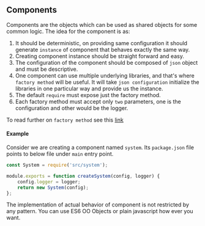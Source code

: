 ## Components

Components are the objects which can be used as shared objects for some common logic. The idea for the component is as: 

1. It should be deterministic, on providing same configuration it should generate `instance` of component that behaves exactly the same way. 
2. Creating component instance should be straight forward and easy.
3. The configuration of the component should be composed of `json` object and must be descriptive.
4. One component can use multiple underlying libraries, and that's where `factory method` will be useful. It will take `json configuration` initialize the libraries in one particular way and provide us the instance. 
5. The default `require` must expose just the factory method.
6. Each factory method must accept only `two` parameters, one is the configuration and other would be the logger.  

To read further on `factory method` see this [link](http://robdodson.me/javascript-design-patterns-factory/) 

#### Example            

Consider we are creating a component named `system`. Its `package.json` file points to below file under `main` entry point.   

```js
const System = require('src/system');

module.exports = function createSystem(config, logger) {
    config.logger = logger; 
    return new System(config);
}; 
```

The implementation of actual behavior of component is not restricted by any pattern. You can use ES6 OO Objects or plain javascript how ever you want.   
